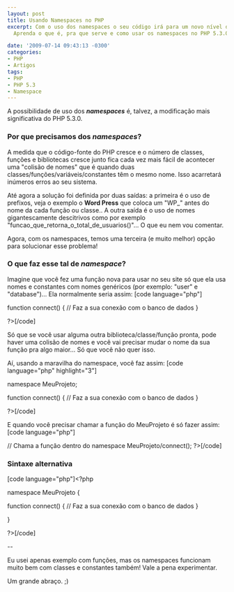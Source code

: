 ```yaml
---
layout: post
title: Usando Namespaces no PHP
excerpt: Com o uso dos namespaces o seu código irá para um novo nível de organização...
  Aprenda o que é, pra que serve e como usar os namespaces no PHP 5.3.0.

date: '2009-07-14 09:43:13 -0300'
categories:
- PHP
- Artigos
tags:
- PHP
- PHP 5.3
- Namespace
---
```

<p>A possibilidade de uso dos <em><strong>namespaces</strong></em> é, talvez, a modificação mais significativa do PHP 5.3.0.</p>
<h3>Por que precisamos dos <em>namespaces</em>?</h3>
<p>A medida que o código-fonte do PHP cresce e o número de classes, funções e bibliotecas cresce junto fica cada vez mais fácil de acontecer uma "colisão de nomes" que é quando duas classes/funções/variáveis/constantes têm o mesmo nome. Isso acarretará inúmeros erros ao seu sistema.</p>
<p>Até agora a solução foi definida por duas saídas: a primeira é o uso de prefixos, veja o exemplo o <strong>Word Press</strong> que coloca um "WP_" antes do nome da cada função ou classe.. A outra saída é o uso de nomes gigantescamente descitrivos como por exemplo "funcao_que_retorna_o_total_de_usuarios()"... O que eu nem vou comentar.</p>
<p>Agora, com os namespaces, temos uma terceira (e muito melhor) opção para solucionar esse problema!</p>
<h3>O que faz esse tal de <em>namespace</em>?</h3>
<p>Imagine que você fez uma função nova para usar no seu site só que ela usa nomes e constantes com nomes genéricos (por exemplo: "user" e "database")... Ela normalmente seria assim:
[code language="php"]<?php</p>
<p>function connect() {
	// Faz a sua conexão com o banco de dados
}</p>
<p>?>[/code]

<p>Só que se você usar alguma outra biblioteca/classe/função pronta, pode haver uma colisão de nomes e você vai precisar mudar o nome da sua função pra algo maior... Só que você não quer isso.</p>
<p>Aí, usando a maravilha do namespace, você faz assim:
[code language="php" highlight="3"]<?php</p>
<p>namespace MeuProjeto;</p>
<p>function connect() {
	// Faz a sua conexão com o banco de dados
}</p>
<p>?>[/code]

<p>E quando você precisar chamar a função do MeuProjeto é só fazer assim:
[code language="php"]<?php
	// Inclui o arquivo com a função
	include("conexao-MySQL.php");</p>
<p>	// Chama a função dentro do namespace
	MeuProjeto/connect();
?>[/code]

<h3>Sintaxe alternativa</h3>

[code language="php"]<?php</p>
<p>namespace MeuProjeto {</p>
<p>	function connect() {
		// Faz a sua conexão com o banco de dados
	}</p>
<p>}</p>
<p>?>[/code]

<p>--</p>
<p>Eu usei apenas exemplo com funções, mas os namespaces funcionam muito bem com classes e constantes também! Vale a pena experimentar.</p>
<p>Um grande abraço. ;)</p>
